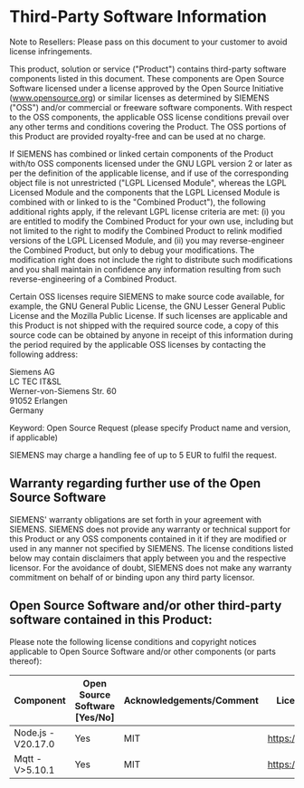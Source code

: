 # Third-Party Software Information

Note to Resellers: Please pass on this document to your customer to avoid license infringements.

This product, solution or service ("Product") contains third-party software components listed in this document. These components are Open Source Software licensed under a license approved by the Open Source Initiative (www.opensource.org) or similar licenses as determined by SIEMENS ("OSS") and/or commercial or freeware software components. With respect to the OSS components, the applicable OSS license conditions prevail over any other terms and conditions covering the Product. The OSS portions of this Product are provided royalty-free and can be used at no charge.

If SIEMENS has combined or linked certain components of the Product with/to OSS components licensed under the GNU LGPL version 2 or later as per the definition of the applicable license, and if use of the corresponding object file is not unrestricted ("LGPL Licensed Module", whereas the LGPL Licensed Module and the components that the LGPL Licensed Module is combined with or linked to is the "Combined Product"), the following additional rights apply, if the relevant LGPL license criteria are met: (i) you are entitled to modify the Combined Product for your own use, including but not limited to the right to modify the Combined Product to relink modified versions of the LGPL Licensed Module, and (ii) you may reverse-engineer the Combined Product, but only to debug your modifications. The modification right does not include the right to distribute such modifications and you shall maintain in confidence any information resulting from such reverse-engineering of a Combined Product.

Certain OSS licenses require SIEMENS to make source code available, for example, the GNU General Public License, the GNU Lesser General Public License and the Mozilla Public License. If such licenses are applicable and this Product is not shipped with the required source code, a copy of this source code can be obtained by anyone in receipt of this information during the period required by the applicable OSS licenses by contacting the following address:

Siemens AG  
LC TEC IT&SL  
Werner-von-Siemens Str. 60  
91052 Erlangen  
Germany

Keyword: Open Source Request (please specify Product name and version, if applicable)

SIEMENS may charge a handling fee of up to 5 EUR to fulfil the request.

## Warranty regarding further use of the Open Source Software

SIEMENS' warranty obligations are set forth in your agreement with SIEMENS. SIEMENS does not provide any warranty or technical support for this Product or any OSS components contained in it if they are modified or used in any manner not specified by SIEMENS. The license conditions listed below may contain disclaimers that apply between you and the respective licensor. For the avoidance of doubt, SIEMENS does not make any warranty commitment on behalf of or binding upon any third party licensor.

## Open Source Software and/or other third-party software contained in this Product:

Please note the following license conditions and copyright notices applicable to Open Source Software and/or other components (or parts thereof):

| Component | Open Source Software [Yes/No] | Acknowledgements/Comment | License conditions and copyright notices |
|-----------|------------------------------|-------------------------|----------------------------------------|
| Node.js - V20.17.0 | Yes | MIT | <https://nodejs.org/>|
| Mqtt - V>5.10.1 | Yes | MIT | <https://www.npmjs.com/package/mqtt#license>|

